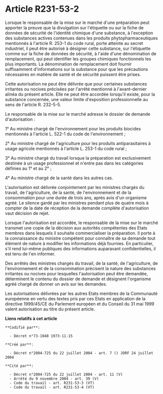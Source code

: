 # Article R231-53-2

Lorsque le responsable de la mise sur le marché d'une préparation peut apporter la preuve que la divulgation sur l'étiquette
ou sur la fiche de données de sécurité de l'identité chimique d'une substance, à l'exception des substances actives contenues
dans les produits phytopharmaceutiques mentionnés à l'article R. 253-1 du code rural, porte atteinte au secret industriel, il
peut être autorisé à désigner cette substance, sur l'étiquette comme sur la fiche de données de sécurité, à l'aide d'une
dénomination de remplacement, qui peut identifier les groupes chimiques fonctionnels les plus importants. La dénomination de
remplacement doit fournir suffisamment d'informations sur la substance pour que les précautions nécessaires en matière de
santé et de sécurité puissent être prises.

Cette autorisation ne peut être délivrée que pour certaines substances irritantes ou nocives précisées par l'arrêté mentionné
à l'avant-dernier alinéa du présent article. Elle ne peut être accordée lorsqu'il existe, pour la substance concernée, une
valeur limite d'exposition professionnelle au sens de l'article R. 232-5-5.

Le responsable de la mise sur le marché adresse le dossier de demande d'autorisation :

1° Au ministre chargé de l'environnement pour les produits biocides mentionnés à l'article L. 522-1 du code de
l'environnement ;

2° Au ministre chargé de l'agriculture pour les produits antiparasitaires à usage agricole mentionnés à l'article L. 253-1 du
code rural ;

3° Au ministre chargé du travail lorsque la préparation est exclusivement destinée à un usage professionnel et n'entre pas
dans les catégories définies au 1° et au 2° ;

4° Au ministre chargé de la santé dans les autres cas.

L'autorisation est délivrée conjointement par les ministres chargés du travail, de l'agriculture, de la santé, de
l'environnement et de la consommation pour une durée de trois ans, après avis d'un organisme agréé. Le silence gardé par les
ministres pendant plus de quatre mois à compter de la date de réception de la demande complète d'autorisation vaut décision
de rejet.

Lorsque l'autorisation est accordée, le responsable de la mise sur le marché transmet une copie de la décision aux autorités
compétentes des Etats membres dans lesquels il souhaite commercialiser la préparation. Il porte à la connaissance du ministre
compétent pour connaître de sa demande tout élément de nature à modifier les informations déjà fournies. En particulier, s'il
rend lui-même publiques des informations auparavant confidentielles, il est tenu de l'en informer.

Des arrêtés des ministres chargés du travail, de la santé, de l'agriculture, de l'environnement et de la consommation
précisent la nature des substances irritantes ou nocives pour lesquelles l'autorisation peut être demandée, déterminent le
contenu du dossier de demande et désignent l'organisme agréé chargé de donner un avis sur les demandes.

Les autorisations délivrées par les autres Etats membres de la Communauté européenne en vertu des textes pris par ces Etats
en application de la directive 1999/45/CE du Parlement européen et du Conseil du 31 mai 1999 valent autorisation au titre du
présent article.

**Liens relatifs à cet article**

	**Codifié par**:

	  - Décret n°73-1048 1973-11-15

	**Créé par**:

	  - Décret n°2004-725 du 22 juillet 2004 - art. 7 () JORF 24 juillet 2004

	**Cité par**:

	  - Décret n°2004-725 du 22 juillet 2004 - art. 11 (V)
	  - Arrêté du 9 novembre 2004 - art. 39 (V)
	  - Code du travail - art. R231-53-3 (VT)
	  - Code du travail - art. R231-53-4 (VT)
